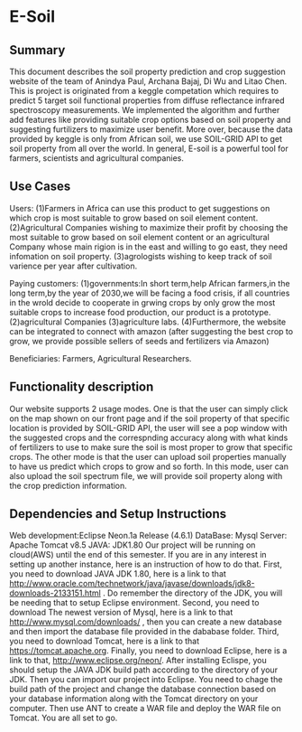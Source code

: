 E-Soil
===============


## Summary

This document describes the soil property prediction and crop suggestion website of the team of Anindya Paul,
Archana Bajaj, Di Wu and Litao Chen. This is project is originated from a keggle competation which requires to
predict 5 target soil functional properties from diffuse reflectance
infrared spectroscopy measurements.  We implemented the algorithm and further add features like providing suitable crop options based on soil property and suggesting furtilizers to maximize user benefit. More over, because the data provided by keggle is only from African soil, we use SOIL-GRID API to get soil property from all over the world.
In general, E-soil is a powerful tool for farmers, scientists and agricultural companies. 


## Use Cases

Users: 
(1)Farmers in Africa can use this product to get suggestions on which crop is most suitable to grow based on soil element content.
(2)Agricultural Companies wishing to maximize their profit by choosing the most suitable to grow based on soil element content
       or an agricultural Company whose main rigion is in the east and willing to go east, they need infomation on soil property.
(3)agrologists wishing to keep track of soil varience per year after cultivation.
       
Paying customers:
(1)governments:In short term,help African farmers,in the long term,by the year of 2030,we will be facing a food crisis,
if all countries in the wrold decide to cooperate in grwing crops by only grow the most suitable crops to increase food production,
our product is a prototype.
(2)agricultural Companies
(3)agriculture labs. 
(4)Furthermore, the website can be integrated to connect
                  with amazon (after suggesting the best crop to grow, we provide possible sellers of seeds and fertilizers via Amazon)
                  
Beneficiaries: Farmers, Agricultural Researchers.  


## Functionality description
Our website supports 2 usage modes. One is that the user can simply click on the map shown on our front page and if the soil property of that specific location is provided by SOIL-GRID API, the user will see a pop window with the suggested crops and the correspnding accuracy along with what kinds of fertilizers to use to make sure the soil is most proper to grow that specific crops. The other mode is that the user can upload soil properties manually to have us predict which crops to grow and so forth. In this mode, user can also upload the soil spectrum file, we will provide soil property along with the crop prediction information.

## Dependencies and Setup Instructions
Web development:Eclipse Neon.1a Release (4.6.1)
DataBase: Mysql
Server: Apache Tomcat v8.5
JAVA: JDK1.80
Our project will be running on cloud(AWS) until the end of this semester. If you are in any interest in setting up another instance, here is an instruction of how to do that. First, you need to download JAVA JDK 1.80, here is a link to that http://www.oracle.com/technetwork/java/javase/downloads/jdk8-downloads-2133151.html . Do remember the directory of the JDK, you will be needing that to setup Eclipse environment. Second, you need to download The newest version of Mysql, here is a link to that http://www.mysql.com/downloads/ , then you can create a new database and then import the database file provided in the dababase folder. Third, you need to download Tomcat, here is a link to that https://tomcat.apache.org. Finally, you need to download Eclipse, here is a link to that, http://www.eclipse.org/neon/. After installing Eclispe, you should setup the JAVA JDK build path according to the directory of your JDK. Then you can import our project into Eclipse. You need to chage the build path of the project and change the database connection based on your database information along with the Tomcat directory on your computer. Then use ANT to create a WAR file and deploy the WAR file on Tomcat. You are all set to go.
